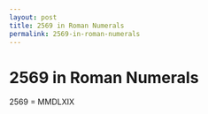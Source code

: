 ```yaml
---
layout: post
title: 2569 in Roman Numerals
permalink: 2569-in-roman-numerals
---
```


# 2569 in Roman Numerals

2569 = MMDLXIX
